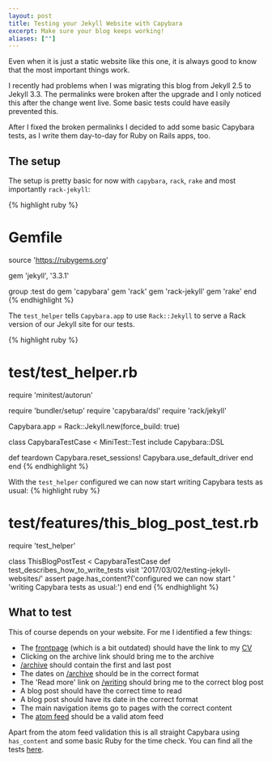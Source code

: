 ```yaml
---
layout: post
title: Testing your Jekyll Website with Capybara
excerpt: Make sure your blog keeps working!
aliases: [""]
---
```


Even when it is just a static website like this one, it is always good to know that the most important things work.

I recently had problems when I was migrating this blog from Jekyll 2.5 to Jekyll 3.3. The permalinks were broken after the upgrade and I only noticed this after the change went live. Some basic tests could have easily prevented this.

After I fixed the broken permalinks I decided to add some basic Capybara tests, as I write them day-to-day for Ruby on Rails apps, too.

## The setup
The setup is pretty basic for now with `capybara`, `rack`, `rake` and most importantly `rack-jekyll`:

{% highlight ruby %}
# Gemfile
source 'https://rubygems.org'

gem 'jekyll', '3.3.1'

group :test do
  gem 'capybara'
  gem 'rack'
  gem 'rack-jekyll'
  gem 'rake'
end
{% endhighlight %}

The `test_helper` tells `Capybara.app` to use `Rack::Jekyll` to serve a Rack version of our Jekyll site for our tests.

{% highlight ruby %}
# test/test_helper.rb
require 'minitest/autorun'

require 'bundler/setup'
require 'capybara/dsl'
require 'rack/jekyll'

Capybara.app = Rack::Jekyll.new(force_build: true)

class CapybaraTestCase < MiniTest::Test
  include Capybara::DSL

  def teardown
    Capybara.reset_sessions!
    Capybara.use_default_driver
  end
end
{% endhighlight %}

With the `test_helper` configured we can now start writing Capybara tests as usual:
{% highlight ruby %}
# test/features/this_blog_post_test.rb
require 'test_helper'

class ThisBlogPostTest < CapybaraTestCase
  def test_describes_how_to_write_tests
    visit '2017/03/02/testing-jekyll-websites/'
    assert page.has_content?('configured we can now start '\
      'writing Capybara tests as usual:')
  end
end
{% endhighlight %}

## What to test
This of course depends on your website. For me I identified a few things:

* The [frontpage](/) (which is a bit outdated) should have the link to my [CV](https://gitlab.com/phansch/latex-resume/raw/master/resume-philipp-hansch.pdf)
* Clicking on the archive link should bring me to the archive
* [/archive](/archive) should contain the first and last post
* The dates on [/archive](/archive) should be in the correct format
* The 'Read more' link on [/writing](/writing) should bring me to the correct blog post
* A blog post should have the correct time to read
* A blog post should have its date in the correct format
* The main navigation items go to pages with the correct content
* The [atom feed](/atom.xml) should be a valid atom feed

Apart from the atom feed validation this is all straight Capybara using `has_content` and some basic Ruby for the time check. You can find all the tests [here](https://github.com/phansch/phansch.github.com/tree/master/test/).
